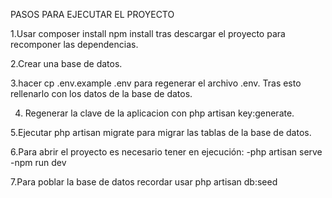 PASOS PARA EJECUTAR EL PROYECTO

1.Usar composer install npm install tras descargar el proyecto para recomponer las dependencias.

2.Crear una base de datos.

3.hacer cp .env.example .env para regenerar el archivo .env. Tras esto rellenarlo con los datos de la base de datos.

4. Regenerar la clave de la aplicacion con php artisan key:generate.

5.Ejecutar php artisan migrate para migrar las tablas de la base de datos.

6.Para abrir el proyecto es necesario tener en ejecución:
    -php artisan serve 
    -npm run dev
 
7.Para poblar la base de datos recordar usar php artisan db:seed

